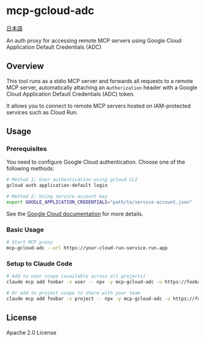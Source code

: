 # mcp-gcloud-adc

[日本語](./README.ja.md)

An auth proxy for accessing remote MCP servers using Google Cloud Application Default Credentials (ADC)

## Overview

This tool runs as a stdio MCP server and forwards all requests to a remote MCP server, automatically attaching an `Authorization` header with a Google Cloud Application Default Credentials (ADC) token.

It allows you to connect to remote MCP servers hosted on IAM-protected services such as Cloud Run.

## Usage

### Prerequisites

You need to configure Google Cloud authentication. Choose one of the following methods:

```bash
# Method 1: User authentication using gcloud CLI
gcloud auth application-default login

# Method 2: Using service account key
export GOOGLE_APPLICATION_CREDENTIALS="path/to/service-account.json"
```

See the [Google Cloud documentation](https://cloud.google.com/docs/authentication/provide-credentials-adc) for more details.

### Basic Usage

```bash
# Start MCP proxy
mcp-gcloud-adc --url https://your-cloud-run-service.run.app
```

### Setup to Claude Code

```bash
# Add to user scope (available across all projects)
claude mcp add foobar -s user -- npx -y mcp-gcloud-adc -u https://foobar.run.app

# Or add to project scope to share with your team
claude mcp add foobar -s project -- npx -y mcp-gcloud-adc -u https://foobar.run.app
```

## License

Apache 2.0 License
